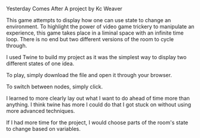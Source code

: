 Yesterday Comes After
A project by Kc Weaver

This game attempts to display how one can use state to change an environment. To highlight the power of video game trickery to manipulate an experience,
this game takes place in a liminal space with an infinite time loop. There is no end but two different versions of the room to cycle through.

I used Twine to build my project as it was the simplest way to display two different states of one idea.

To play, simply download the file and open it through your browser.

To switch between nodes, simply click.

I learned to more clearly lay out what I want to do ahead of time more than anything. I think twine has more I could do that I got stuck on without using more advanced techniques.

If I had more time for the project, I would choose parts of the room's state to change based on variables.
